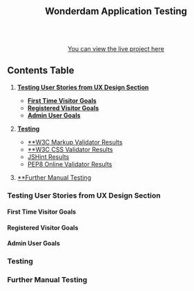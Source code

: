 <h2 align="center">
 Wonderdam Application Testing
</h2>

<div align="center">


<br><br>

[You can view the live project here](https://wonderdam.herokuapp.com/homepage)

</div>


## Contents Table

1. [**Testing User Stories from UX Design Section**](#user-stories)
    - [**First Time Visitor Goals**](#first-time-visitor-goals)
    - [**Registered Visitor Goals**](#registered-visitor-goals)
    - [**Admin User Goals**](#admin-user-goals)

2. [**Testing**](#testing)
    - [**W3C Markup Validator Results](#html-validator-results)
    - [**W3C CSS Validator Results](#html-validator-results)
    - [JSHint Results](#jshint-results)
    - [PEP8 Online Validator Results](#pep8-validator-results)

3. [**Further Manual Testing](#further-manual-testing)





### Testing User Stories from UX Design Section

#### First Time Visitor Goals



#### Registered Visitor Goals



#### Admin User Goals


### Testing

### Further Manual Testing